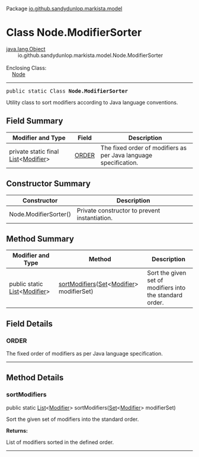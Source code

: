 Package [io.github.sandydunlop.markista.model](index.md)

# Class Node.ModifierSorter
[java.lang.Object](https://docs.oracle.com/en/java/javase/24/docs/api/java.base/java/lang/Object.html)<br/>
        io.github.sandydunlop.markista.model.Node.ModifierSorter<br/>
<br/>
Enclosing Class:<br/>
    [Node](Node.md)


----

<span style="font-family: monospace;">public static Class __Node.ModifierSorter__</span>

Utility class to sort modifiers according to Java language conventions.


## Field Summary

| Modifier and Type                                                                                                                            | Field           | Description                                                      |
|----------------------------------------------------------------------------------------------------------------------------------------------|-----------------|------------------------------------------------------------------|
| private static final [List](https://docs.oracle.com/en/java/javase/24/docs/api/java.base/java/util/List.html)&lt;[Modifier](Modifier.md)&gt; | [ORDER](#order) | The fixed order of modifiers as per Java language specification. |

## Constructor Summary

| Constructor           | Description                                   |
|-----------------------|-----------------------------------------------|
| Node.ModifierSorter() | Private constructor to prevent instantiation. |

## Method Summary

| Modifier and Type                                                                                                                     | Method                                                                                                                                                             | Description                                              |
|---------------------------------------------------------------------------------------------------------------------------------------|--------------------------------------------------------------------------------------------------------------------------------------------------------------------|----------------------------------------------------------|
| public static [List](https://docs.oracle.com/en/java/javase/24/docs/api/java.base/java/util/List.html)&lt;[Modifier](Modifier.md)&gt; | [sortModifiers](#sortmodifiers)([Set](https://docs.oracle.com/en/java/javase/24/docs/api/java.base/java/util/Set.html)&lt;[Modifier](Modifier.md)&gt; modifierSet) | Sort the given set of modifiers into the standard order. |

## Field Details

### ORDER

The fixed order of modifiers as per Java language specification.


---


## Method Details

### sortModifiers

public static [List](https://docs.oracle.com/en/java/javase/24/docs/api/java.base/java/util/List.html)&lt;[Modifier](Modifier.md)&gt; sortModifiers([Set](https://docs.oracle.com/en/java/javase/24/docs/api/java.base/java/util/Set.html)&lt;[Modifier](Modifier.md)&gt; modifierSet)

Sort the given set of modifiers into the standard order.

**Returns:**

List of modifiers sorted in the defined order.


---

